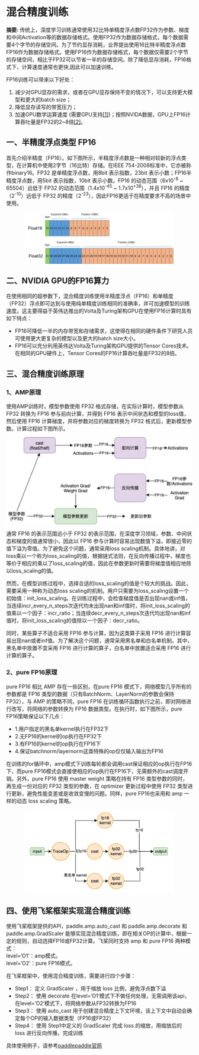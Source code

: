 # 混合精度训练
**摘要:** 传统上，深度学习训练通常使用32比特单精度浮点数FP32作为参数、梯度和中间Activation等的数据存储格式。使用FP32作为数据存储格式，每个数据需要4个字节的存储空间。为了节约显存消耗，业界提出使用16比特半精度浮点数FP16作为数据存储格式。使用FP16作为数据存储格式，每个数据仅需要2个字节的存储空间，相比于FP32可以节省一半的存储空间。除了降低显存消耗，FP16格式下，计算速度通常也更快,因此可以加速训练。  
  
FP16训练可以带来以下好处：  
1. 减少对GPU显存的需求，或者在GPU显存保持不变的情况下，可以支持更大模型和更大的batch size；
2. 降低显存读写的带宽压力；
3. 加速GPU数学运算速度 (需要GPU支持[[1]](https://docs.nvidia.com/deeplearning/performance/mixed-precision-training/index.html#tensorop))；按照NVIDA数据，GPU上FP16计算吞吐量是FP32的2~8倍[[2]](https://arxiv.org/abs/1710.03740)。  

## 一、半精度浮点类型 FP16
首先介绍半精度（FP16）。如下图所示，半精度浮点数是一种相对较新的浮点类型，在计算机中使用2字节（16比特）存储。在IEEE 754-2008标准中，它亦被称作binary16。FP32 是单精度浮点数，用8bit 表示指数，23bit 表示小数；FP16半精度浮点数，用5bit 表示指数，10bit 表示小数。FP16 的动态范围（6x10<sup>-8</sup> ~ 65504）远低于 FP32 的动态范围（1.4x10<sup>-45</sup> ~ 1.7x10<sup>+38</sup>），并且 FP16 的精度（2<sup>-10</sup>）远低于 FP32 的精度（2<sup>-23</sup>），因此FP16更适于在精度要求不高的场景中使用。  
<div  align="center">  
<img src="./imgs/half_precision.png" width = "400"  align=center />  
</div>

  
## 二、NVIDIA GPU的FP16算力
在使用相同的超参数下，混合精度训练使用半精度浮点（FP16）和单精度（FP32）浮点即可达到与使用纯单精度训练相同的准确率，并可加速模型的训练速度。这主要得益于英伟达推出的Volta及Turing架构GPU在使用FP16计算时具有如下特点：  
- FP16可降低一半的内存带宽和存储需求，这使得在相同的硬件条件下研究人员可使用更大更复杂的模型以及更大的batch size大小。
- FP16可以充分利用英伟达Volta及Turing架构GPU提供的Tensor Cores技术。在相同的GPU硬件上，Tensor Cores的FP16计算吞吐量是FP32的8倍。  
  
## 三、混合精度训练原理
### 1、AMP原理
使用AMP训练时，模型参数使用 FP32 格式存储，在实际计算时，模型参数从 FP32 转换为 FP16 参与前向计算，并得到 FP16 表示中间状态和模型的loss值，然后使用 FP16 计算梯度，并将参数对应的梯度转换为 FP32 格式后，更新模型参数。计算过程如下图所示。  
<div  align="center">  
<img src="./imgs/amp_arch.png" width = "600"  align=center />  
</div>  
  
通常 FP16 的表示范围远小于 FP32 的表示范围，在深度学习领域，参数、中间状态和梯度的值通常很小，因此以 FP16 参与计算时容易出现数值下溢，即接近零的值下溢为零值。为了避免这个问题，通常采用loss scaling机制。具体地讲，对loss乘以一个称为loss_scaling的值，根据链式法则，在反向传播过程中，梯度也等价于相应的乘以了loss_scaling的值，因此在参数更新时需要将梯度值相应地除以loss_scaling的值。
  
然而，在模型训练过程中，选择合适的loss_scaling的值是个较大的挑战。因此，需要采用一种称为动态loss scaling的机制。用户只需要为loss_scaling设置一个初始值：init_loss_scaling。在训练过程中，会检查梯度值是否出现nan或inf值，当连续incr_every_n_steps次迭代均未出现nan和inf值时，将init_loss_scaling的值乘以一个因子：incr_ratio；当连续decr_every_n_steps次迭代均出现nan和inf值时，将init_loss_scaling的值除以一个因子：decr_ratio。  
  
同时，某些算子不适合采用 FP16 参与计算，因为这类算子采用 FP16 进行计算容易出现nan或者inf值。为了解决这个问题，通常采用黑名单和白名单机制。其中，黑名单中放置不宜采用 FP16 进行计算的算子，白名单中放置适合采用 FP16 进行计算的算子。  

### 2、pure FP16原理

pure FP16 相比 AMP 存在一些区别，在pure FP16 模式下，网络模型几乎所有的参数都是 FP16 类型的数据（只有BatchNorm、LayerNorm的参数会保持FP32），与 AMP 的策略不同，pure FP16 在训练循环函数执行之前，即对网络进行改写，将网络的参数转换为 FP16 数据类型。在执行时，如下图所示，pure FP16策略保证以下几点：  
- 1.用户指定的黑名单kernel执行在FP32下
- 2.无FP16的kernel的op执行在FP32下
- 3.有FP16的kernel的op执行在FP16下
- 4.保证batchnorm/layernorm这类特殊的op仅仅输入输出为FP16
  
在训练的for循环中，amp模式下训练每轮都会调用cast保证相应的op执行在FP16下，而pure FP16模式会直接使相应的op执行在FP16下，无需额外的cast调度开销。另外，pure FP16 使用 master weight 策略在持有 FP16 类型参数的同时，再生成一份对应的 FP32 类型的参数，在 optimizer 更新过程中使用 FP32 类型进行更新，避免性能变差或是收敛变慢的问题。同样，pure FP16也采用和 amp 一样的动态 loss scaling 策略。  
<div  align="center">  
<img src="./imgs/pure_fp16.png" width = "400"  align=center />  
</div>

## 四、使用飞桨框架实现混合精度训练
使用飞桨框架提供的API，paddle.amp.auto_cast 和 paddle.amp.decorate 和 paddle.amp.GradScaler 能够实现混合精度训练，即在相关OP的计算中，根据一定的规则，自动选择FP16或FP32计算。飞桨同时支持 amp 和 pure FP16 两种模式：  
level=’O1‘：amp模式。  
level=’O2‘：pure FP16模式。  
  
在飞桨框架中，使用混合精度训练，需要进行四个步骤：  
- Step1： 定义 GradScaler ，用于缩放 loss 比例，避免浮点数下溢
- Step2： 使用 decorate 在level=’O1‘模式下不做任何处理，无需调用该api，在level=’O2‘模式下，将网络参数从FP32转换为FP16
- Step3： 使用 auto_cast 用于创建混合精度上下文环境，该上下文中自动会确定每个OP的输入数据类型（FP16或FP32）
- Step4： 使用 Step1中定义的 GradScaler 完成 loss 的缩放，用缩放后的 loss 进行反向传播，完成训练  
  
具体使用例子，请参考[paddlepaddle官网](https://www.paddlepaddle.org.cn/documentation/docs/zh/guides/01_paddle2.0_introduction/basic_concept/amp_cn.html)


